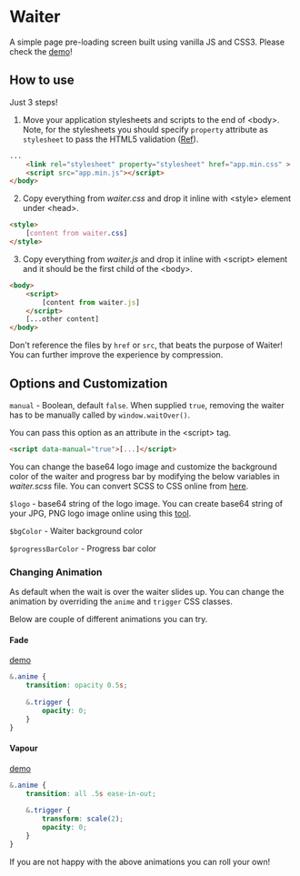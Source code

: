 # Waiter

A simple page pre-loading screen built using vanilla JS and CSS3. Please check the [demo](http://prideparrot.com/demos/waiter/demo1.html)!

## How to use

Just 3 steps!

1) Move your application stylesheets and scripts to the end of &lt;body&gt;. Note, for the stylesheets you should specify `property` attribute as `stylesheet` to pass the HTML5 validation ([Ref](http://stackoverflow.com/a/22195559/741616)).

```html
...    
    <link rel="stylesheet" property="stylesheet" href="app.min.css" >
    <script src="app.min.js"></script>
</body>
```

2) Copy everything from *waiter.css* and drop it inline with &lt;style&gt; element under &lt;head&gt;.

```html
<style>
    [content from waiter.css]
</style>
```

3) Copy everything from *waiter.js* and drop it inline with &lt;script&gt; element and it should be the first child of the &lt;body&gt;.

```html
<body>
    <script>
        [content from waiter.js]
    </script>
    [...other content]
</body>
```

Don't reference the files by `href` or `src`, that beats the purpose of Waiter! You can further improve the experience by compression.

## Options and Customization 

`manual` - Boolean, default `false`. When supplied `true`, removing the waiter has to be manually called by `window.waitOver()`.

You can pass this option as an attribute in the &lt;script&gt; tag.

```html
<script data-manual="true">[...]</script>
```

You can change the base64 logo image and customize the background color of the waiter and progress bar by modifying the below variables in *waiter.scss* file. You can convert SCSS to CSS online from [here](http://beautifytools.com/scss-compiler.php).

`$logo` - base64 string of the logo image. You can create base64 string of your JPG, PNG logo image online using this [tool](https://www.base64-image.de/).

`$bgColor` - Waiter background color

`$progressBarColor` - Progress bar color

### Changing Animation

As default when the wait is over the waiter slides up. You can change the animation by overriding the `anime` and `trigger` CSS classes.

Below are couple of different animations you can try.

#### Fade 
[demo](http://prideparrot.com/demos/waiter/demo2.html)

```css
&.anime {
    transition: opacity 0.5s;
    
    &.trigger {
        opacity: 0;
    }
}
```

#### Vapour
[demo](http://prideparrot.com/demos/waiter/demo3.html)

```css
&.anime {
    transition: all .5s ease-in-out;
    
    &.trigger {
        transform: scale(2);
        opacity: 0;
    }
}
```

If you are not happy with the above animations you can roll your own!